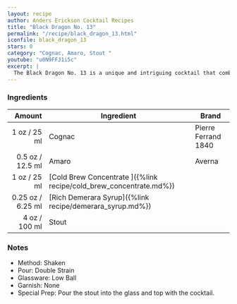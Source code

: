 ```yaml
---
layout: recipe
author: Anders Erickson Cocktail Recipes
title: "Black Dragon No. 13"
permalink: "/recipe/black_dragon_13.html"
iconfile: black_dragon_13
stars: 0
category: "Cognac, Amaro, Stout "
youtube: "u0N9FFJ1i5c"
excerpt: |
  The Black Dragon No. 13 is a unique and intriguing cocktail that combines the boldness of coffee and stout with the sophistication of cognac and amaro.
---
```


### Ingredients

|  Amount | Ingredient                                                         | Brand               |
| ------: | ------------------------------------------------------------------ | ------------------- |
|    1 oz / 25 ml | Cognac                                                             | Pierre Ferrand 1840 |
|  0.5 oz / 12.5 ml | Amaro                                                              | Averna              |
|    1 oz / 25 ml | [Cold Brew Concentrate ]({%link recipe/cold_brew_concentrate.md%}) |
| 0.25 oz / 6.25 ml | [Rich Demerara Syrup]({%link recipe/demerara_syrup.md%})           |
|    4 oz / 100 ml | Stout                                                              |

### Notes

- Method: Shaken
- Pour: Double Strain
- Glassware: Low Ball
- Garnish: None
- Special Prep: Pour the stout into the glass and top with the cocktail.

